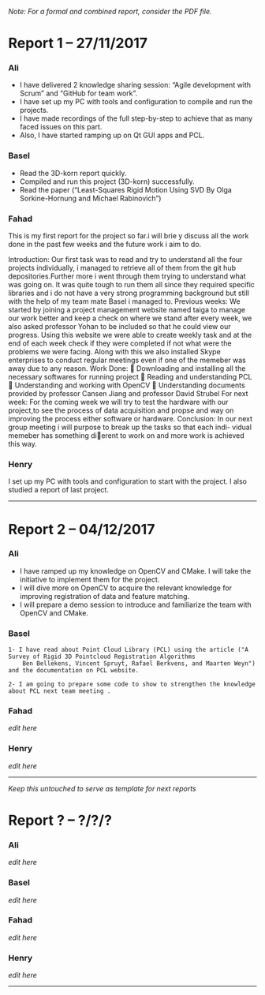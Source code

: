 *Note: For a formal and combined report, consider the PDF file.*

# Report 1 – 27/11/2017

### Ali

- I have delivered 2 knowledge sharing session: “Agile development with Scrum” and “GitHub for team work”.
- I have set up my PC with tools and configuration to compile and run the projects.
- I have made recordings of the full step-by-step to achieve that as many faced issues on this part.
- Also, I have started ramping up on Qt GUI apps and PCL.

### Basel

- Read the 3D-korn report quickly.
-	Compiled and run this project (3D-korn) successfully.
-	Read the paper (“Least-Squares Rigid Motion Using SVD By Olga Sorkine-Hornung and Michael Rabinovich”)

### Fahad

This is my first report for the project so far.i will brie
y discuss all the work
done in the past few weeks and the future work i aim to do.

 Introduction: Our first task was to read and try to understand all the four projects individually,
i managed to retrieve all of them from the git hub depositories.Further more i
went through them trying to understand what was going on. It was quite tough
to run them all since they required specific libraries and i do not have a very
strong programming background but still with the help of my team mate Basel
i managed to.
 Previous weeks: We started by joining a project management website named taiga to manage
our work better and keep a check on where we stand after every week, we also
asked professor Yohan to be included so that he could view our progress.
Using this website we were able to create weekly task and at the end of each
week check if they were completed if not what were the problems we were facing.
Along with this we also installed Skype enterprises to conduct regular meetings
even if one of the memeber was away due to any reason.
 Work Done:
 Downloading and installing all the necessary softwares for running project
 Reading and understanding PCL
 Understanding and working with OpenCV
 Understanding documents provided by professor Cansen Jiang and professor David Strubel
 For next week: For the coming week we will try to test the hardware with our project,to
see the process of data acquisition and propse and way on improving the
process either software or hardware.
 Conclusion: In our next group meeting i will purpose to break up the tasks so that each indi-
vidual memeber has something dierent to work on and more work is achieved
this way.

### Henry

I set up my PC with tools and configuration to start with the project. I also studied a report of last project.

---

# Report 2 – 04/12/2017

### Ali

- I have ramped up my knowledge on OpenCV and CMake. I will take the initiative to implement them for the project.
- I will dive more on OpenCV to acquire the relevant knowledge for improving registration of data and feature matching.
- I will prepare a demo session to introduce and familiarize the team with OpenCV and CMake.


### Basel

	1- I have read about Point Cloud Library (PCL) using the article ("A Survey of Rigid 3D Pointcloud Registration Algorithms
		Ben Bellekens, Vincent Spruyt, Rafael Berkvens, and Maarten Weyn") and the documentation on PCL website.
		
	2- I am going to prepare some code to show to strengthen the knowledge about PCL next team meeting .



### Fahad

*edit here*


### Henry

*edit here*

---

*Keep this untouched to serve as template for next reports*

# Report ? – ?/?/?

### Ali

*edit here*


### Basel

*edit here*


### Fahad

*edit here*


### Henry

*edit here*

---
